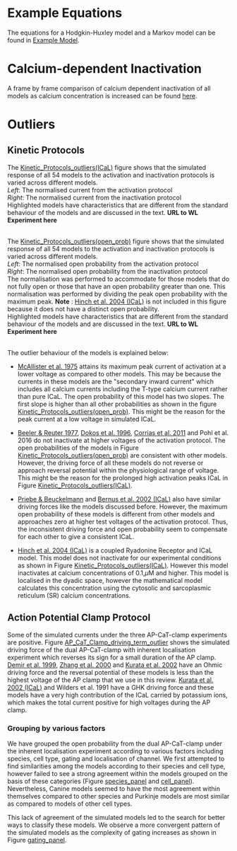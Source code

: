 # Example Equations
The equations for a Hodgkin-Huxley model and a Markov model can be found in [Example Model](https://github.com/CardiacModelling/ical-review/blob/master/Supplementary%20Information/Example%20Models.ipynb). 

# Calcium-dependent Inactivation

A frame by frame comparison of calcium dependent inactivation of all models as calcium concentration is increased can be found [here](https://github.com/CardiacModelling/ical-review/blob/master/Data%20Analysis/calcium_sensitivity/CDI/calcium_sensitivity_animation.mp4).

# Outliers

## Kinetic Protocols

The [Kinetic_Protocols_outliers(ICaL)](https://github.com/CardiacModelling/ical-review/tree/master/Data%20Analysis/Kinetic_protocols/Kinetic_Protocols_outliers(ICaL).pdf) figure shows that the simulated response of all 54 models to the activation and inactivation protocols is varied across different models. </br>
<em>Left</em>: The normalised current from the activation protocol </br>
<em>Right</em>: The normalised current from the inactivation protocol </br>
Highlighted models have characteristics that are different from the standard behaviour of the models and are discussed in the text. **URL to WL Experiment here** </br>
</br>

The [Kinetic_Protocols_outliers(open_prob)](https://github.com/CardiacModelling/ical-review/tree/master/Data%20Analysis/Kinetic_protocols/Kinetic_Protocols_outliers(open_prob).pdf) figure shows that the simulated response of all 54 models to the activation and inactivation protocols is varied across different models. </br>
<em>Left</em>: The normalised open probability from the activation protocol </br>
<em>Right</em>: The normalised open probability from the inactivation protocol </br>
The normalisation was performed to accommodate for those models that do not fully open or those that have an open probability greater than one.
This normalisation was performed by dividing the peak open probability with the maximum peak.
**Note** : [Hinch et al. 2004 (ICaL)](https://models.physiomeproject.org/exposure/8e1a590fb82a2cab5284502b430c4a4f) is not included in this figure because it does not have a distinct open probability. </br>
Highlighted models have characteristics that are different from the standard behaviour of the models and are discussed in the text. **URL to WL Experiment here** </br>
</br>

The outlier behaviour of the models is explained below: </br>
- [McAllister et al. 1975](https://models.physiomeproject.org/exposure/60e23c3228a3e455699846704006a8fe) attains its maximum peak current of activation at a lower voltage as compared to other models. 
This may be because the currents in these models are the "secondary inward current" which includes all calcium currents including the T-type calcium current rather than pure ICaL. 
The open probability of this model has two slopes.
The first slope is higher than all other probabilities as shown in the figure [Kinetic_Protocols_outliers(open_prob)](https://github.com/CardiacModelling/ical-review/tree/master/Data%20Analysis/Kinetic_protocols/Kinetic_Protocols_outliers(open_prob).pdf).
This might be the reason for the peak current at a low voltage in simulated ICaL. </br>

- [Beeler & Reuter 1977](https://chaste.cs.ox.ac.uk/WebLab/entities/models/1/versions/4680f3e8395da43250412aa3a16013090da62570),
[Dokos et al. 1996](https://models.physiomeproject.org/exposure/462ab10275dfc099166c8a0e4f9e1be3),
[Corrias et al. 2011](https://github.com/Chaste/cellml/blob/master/cellml/corrias_purkinje_2011.cellml) and Pohl et al. 2016 
do not inactivate at higher voltages of the activation protocol.
The open probabilities of the models in Figure [Kinetic_Protocols_outliers(open_prob)](https://github.com/CardiacModelling/ical-review/tree/master/Data%20Analysis/Kinetic_protocols/Kinetic_Protocols_outliers(open_prob).pdf) are consistent with other models.
However, the driving force of all these models do not reverse or approach reversal potential within the physiological range of voltage. 
This might be the reason for the prolonged high activation peaks ICaL in Figure [Kinetic_Protocols_outliers(ICaL)](https://github.com/CardiacModelling/ical-review/tree/master/Data%20Analysis/Kinetic_protocols/Kinetic_Protocols_outliers(ICaL).pdf). </br>

- [Priebe & Beuckelmann](https://scrambler.cs.ox.ac.uk/entities/models/38/versions/2a634280b8ddfa3d9b16b396af548b07858af34d) and 
[Bernus et al. 2002 (ICaL)](https://models.physiomeproject.org/e/5)  also have similar driving forces like the models discussed before. 
However, the maximum open probability of these models is different from other models and approaches zero at higher test voltages of the activation protocol.
Thus, the inconsistent driving force and open probability seem to compensate for each other to give a consistent ICaL. </br>

- [Hinch et al. 2004 (ICaL)](https://models.physiomeproject.org/exposure/8e1a590fb82a2cab5284502b430c4a4f) is a coupled Ryadonine Receptor and ICaL model.
This model does not inactivate for our experimental conditions as shown in Figure [Kinetic_Protocols_outliers(ICaL)](https://github.com/CardiacModelling/ical-review/tree/master/Data%20Analysis/Kinetic_protocols/Kinetic_Protocols_outliers(ICaL).pdf).
However this model inactivates at calcium concentrations of 0.1\,$\mu$M and higher.
This model is localised in the dyadic space, however the mathematical model calculates this concentration using the cytosolic and sarcoplasmic reticulum (SR) calcium concentrations.


## Action Potential Clamp Protocol

Some of the simulated currents under the three AP-CaT-clamp experiments are positive.
Figure [AP_CaT_Clamp_driving_term_outlier](https://github.com/CardiacModelling/ical-review/blob/master/Data%20Analysis/AP_CaT_Clamp/Driving_term_outlier/I_CaL_AP_CaT_Clamp_driving_Term_outlier.pdf) shows the simulated driving force of the dual AP-CaT-clamp with inherent localisation experiment which reverses its sign for a small duration of the AP clamp.
[Demir et al. 1999](http://models.physiomeproject.org/exposure/32c9e9739454b40b5ba2d9cabb1fd079), 
[Zhang et al. 2000](https://models.physiomeproject.org/exposure/01f6a47881da1925315d1d89d3a8d901) and 
[Kurata et al. 2002](https://models.physiomeproject.org/exposure/47b969553fcfe6f875d4e38d1fd33986) 
have an Ohmic driving force and the reversal potential of these models is less than the highest voltage of the AP clamp that we use in this review.
[Kurata et al. 2002 (ICaL)](https://models.physiomeproject.org/exposure/47b969553fcfe6f875d4e38d1fd33986) and 
Wilders et al. 1991 have a GHK driving force and these models have a very high contribution of the ICaL carried by potassium ions, which makes the total current positive for high voltages during the AP clamp.

### Grouping by various factors
We have grouped the open probability from the dual AP-CaT-clamp under the inherent localisation experiment according to various factors including species, cell type, gating and localisation of channel.
We first attempted to find similarities among the models according to their species and cell type, however failed to see a strong agreement within the models grouped on the basis of these categories (Figure [species_panel](https://github.com/CardiacModelling/ical-review/blob/master/Data%20Analysis/AP_CaT_Clamp/Open_Prob_AP_CaT_Clamp/species_panel.pdf) and [cell_panel](https://github.com/CardiacModelling/ical-review/blob/master/Data%20Analysis/AP_CaT_Clamp/Open_Prob_AP_CaT_Clamp/cell_panel.pdf)).
Nevertheless, Canine models seemed to have the most agreement within themselves compared to other species and Purkinje models are most similar as compared to models of other cell types.

This lack of agreement of the simulated models led to the search for better ways to classify these models.
We observe a more convergent pattern of the simulated models as the complexity of gating increases as shown in Figure [gating_panel](https://github.com/CardiacModelling/ical-review/blob/master/Data%20Analysis/AP_CaT_Clamp/Open_Prob_AP_CaT_Clamp/gating_panel.pdf).

